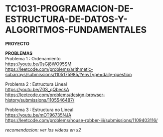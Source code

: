 # TC1031-PROGRAMACION-DE-ESTRUCTURA-DE-DATOS-Y-ALGORITMOS-FUNDAMENTALES
**PROYECTO**

**PROBLEMAS**<br>
Problema 1 : Ordenamiento<br>
https://youtu.be/0sGj8WO95SM<br>
https://leetcode.com/problems/arithmetic-subarrays/submissions/1105175985/?envType=daily-question<br>

Problema 2 : Estructura Lineal<br>
https://youtu.be/Z0S_qQbeckA<br>
https://leetcode.com/problems/design-browser-history/submissions/1105546487/<br>

Problema 3 : Estructura no Lineal<br>
https://youtu.be/mOT96735NJA<br>
https://leetcode.com/problems/house-robber-iii/submissions/1109403116/<br>


*recomendacion: ver los videos en x2*<br>
